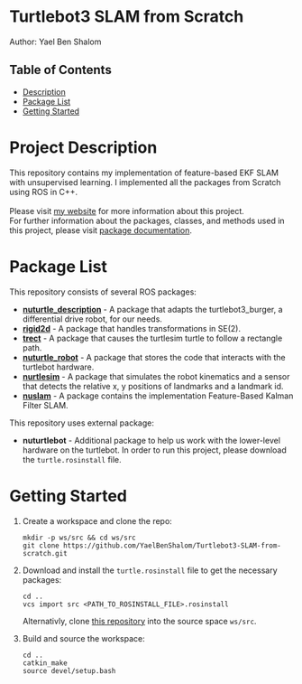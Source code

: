 # Turtlebot3 SLAM from Scratch

Author: Yael Ben Shalom


## Table of Contents

- [Description](#description)
- [Package List](#package-list)
- [Getting Started](#getting-started)

# Project Description

This repository contains my implementation of feature-based EKF SLAM with unsupervised learning. I implemented all the packages from Scratch using ROS in C++.<br><br>
Please visit [my website](https://yaelbenshalom.github.io/EKF_SLAM/index.html) for more information about this project.<br>
For further information about the packages, classes, and methods used in this project, please visit [package documentation](https://yaelbenshalom.github.io/Turtlebot3-SLAM-from-scratch/html/index.html).


# Package List

This repository consists of several ROS packages:

- [**nuturtle_description**](https://github.com/YaelBenShalom/Turtlebot3-SLAM-from-scratch/tree/master/nuturtle_description) - A package that adapts the turtlebot3_burger, a differential drive robot, for our needs.
- [**rigid2d**](https://github.com/YaelBenShalom/Turtlebot3-SLAM-from-scratch/tree/master/rigid2d) - A package that handles transformations in SE(2).
- [**trect**](https://github.com/YaelBenShalom/Turtlebot3-SLAM-from-scratch/tree/master/trect) - A package that causes the turtlesim turtle to follow a rectangle path.
- [**nuturtle_robot**](https://github.com/YaelBenShalom/Turtlebot3-SLAM-from-scratch/tree/master/nuturtle_robot) - A package that stores the code that interacts with the turtlebot hardware.
- [**nurtlesim**](https://github.com/YaelBenShalom/Turtlebot3-SLAM-from-scratch/tree/master/nurtlesim) - A package that simulates the robot kinematics and a sensor that detects the relative x, y positions of landmarks and a landmark id.
- [**nuslam**](https://github.com/YaelBenShalom/Turtlebot3-SLAM-from-scratch/tree/master/nuslam) - A package contains the implementation Feature-Based Kalman Filter SLAM.

This repository uses external package:

- **nuturtlebot** - Additional package to help us work with the lower-level hardware on the turtlebot. In order to run this project, please download the `turtle.rosinstall` file.

# Getting Started

1. Create a workspace and clone the repo:
    ```
    mkdir -p ws/src && cd ws/src
    git clone https://github.com/YaelBenShalom/Turtlebot3-SLAM-from-scratch.git
    ```

2. Download and install the `turtle.rosinstall` file to get the necessary packages:
    ```
    cd ..
    vcs import src <PATH_TO_ROSINSTALL_FILE>.rosinstall
    ```
    Alternativly, clone [this repository](https://github.com/ME495-Navigation/nuturtlebot) into the source space `ws/src`.

3. Build and source the workspace:
    ```
    cd ..
    catkin_make
    source devel/setup.bash 
    ```
